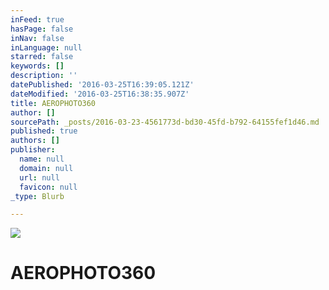 ```yaml
---
inFeed: true
hasPage: false
inNav: false
inLanguage: null
starred: false
keywords: []
description: ''
datePublished: '2016-03-25T16:39:05.121Z'
dateModified: '2016-03-25T16:38:35.907Z'
title: AEROPHOTO360
author: []
sourcePath: _posts/2016-03-23-4561773d-bd30-45fd-b792-64155fef1d46.md
published: true
authors: []
publisher:
  name: null
  domain: null
  url: null
  favicon: null
_type: Blurb

---
```

![](https://the-grid-user-content.s3-us-west-2.amazonaws.com/635da072-5046-4027-973c-28e2ed8ff944.jpg)

# AEROPHOTO360
